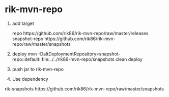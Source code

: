 # rik-mvn-repo

1. add target

    <distributionManagement>
    <repository>
        <id>repo</id>
        <url>https://github.com/rik86/rik-mvn-repo/raw/master/releases</url>
    </repository>
    <snapshotRepository>
        <id>snapshot-repo</id>
        <url>https://github.com/rik86/rik-mvn-repo/raw/master/snapshots</url>
    </snapshotRepository>
</distributionManagement>

2. deploy
mvn -DaltDeploymentRepository=snapshot-repo::default::file:../../rik86-mvn-repo/snapshots clean deploy

3. push jar to rik-mvn-repo

4. Use dependency

<repositories>
    <repository>
        <id>rik-snapshots</id>
        <url>https://github.com/rik86/rik-mvn-repo/raw/master/snapshots</url>
    </repository>
</repositories>

